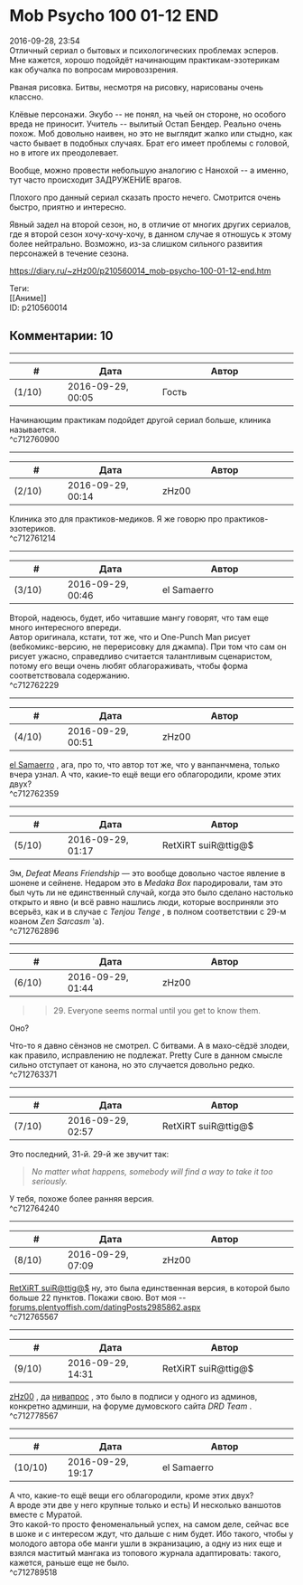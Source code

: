 Mob Psycho 100 01-12 END
========================

  
2016-09-28, 23:54  
 Отличный сериал о бытовых и психологических проблемах эсперов. Мне кажется, хорошо подойдёт начинающим практикам-эзотерикам как обучалка по вопросам мировоззрения.   
   
 Рваная рисовка. Битвы, несмотря на рисовку, нарисованы очень классно.   
   
 Клёвые персонажи. Экубо -- не понял, на чьей он стороне, но особого вреда не приносит. Учитель -- вылитый Остап Бендер. Реально очень похож. Моб довольно наивен, но это не выглядит жалко или стыдно, как часто бывает в подобных случаях. Брат его имеет проблемы с головой, но в итоге их преодолевает.   
   
 Вообще, можно провести небольшую аналогию с Нанохой -- а именно, тут часто происходит ЗАДРУЖЕНИЕ врагов.   
   
 Плохого про данный сериал сказать просто нечего. Смотрится очень быстро, приятно и интересно.   
   
 Явный задел на второй сезон, но, в отличие от многих других сериалов, где я второй сезон хочу-хочу-хочу, в данном случае я отношусь к этому более нейтрально. Возможно, из-за слишком сильного развития персонажей в течение сезона.   
  
<https://diary.ru/~zHz00/p210560014_mob-psycho-100-01-12-end.htm>  
  
Теги:  
[[Аниме]]  
ID: p210560014  


Комментарии: 10
---------------

  


---



|         #         |              Дата              |                     Автор                     |           ID           |
| --- | --- | --- | --- |
| (1/10) | 2016-09-29, 00:05 | Гость | c712760900 |

  
 Начинающим практикам подойдет другой сериал больше, клиника называется.   
 ^c712760900

---



|         #         |              Дата              |                     Автор                     |           ID           |
| --- | --- | --- | --- |
| (2/10) | 2016-09-29, 00:14 | zHz00 | c712761214 |

  
 Клиника это для практиков-медиков. Я же говорю про практиков-эзотериков.   
 ^c712761214

---



|         #         |              Дата              |                     Автор                     |           ID           |
| --- | --- | --- | --- |
| (3/10) | 2016-09-29, 00:46 | el Samaerro | c712762229 |

  
 Второй, надеюсь, будет, ибо читавшие мангу говорят, что там еще много интересного впереди.   
 Автор оригинала, кстати, тот же, что и One-Punch Man рисует (вебкомикс-версию, не перерисовку для джампа). При том что сам он рисует ужасно, справедливо считается талантливым сценаристом, потому его вещи очень любят облагораживать, чтобы форма соответствовала содержанию.   
 ^c712762229

---



|         #         |              Дата              |                     Автор                     |           ID           |
| --- | --- | --- | --- |
| (4/10) | 2016-09-29, 00:51 | zHz00 | c712762359 |

  
  [el Samaerro](http://samaerro.diary.ru "-___-")  , ага, про то, что автор тот же, что у ванпанчмена, только вчера узнал. А что, какие-то ещё вещи его облагородили, кроме этих двух?   
 ^c712762359

---



|         #         |              Дата              |                     Автор                     |           ID           |
| --- | --- | --- | --- |
| (5/10) | 2016-09-29, 01:17 | RetXiRT suiR@ttig@$ | c712762896 |

  
  Эм,  *Defeat Means Friendship*  — это вообще довольно частое явление в шонене и сейнене. Недаром это в  *Medaka Box*  пародировали, там это был чуть ли не единственный случай, когда это было сделано настолько открыто и явно (и всё равно нашлись люди, которые восприняли это всерьёз, как и в случае с  *Tenjou Tenge*  , в полном соответствии с 29-м коаном  *Zen Sarcasm*  'а).    
 ^c712762896

---



|         #         |              Дата              |                     Автор                     |           ID           |
| --- | --- | --- | --- |
| (6/10) | 2016-09-29, 01:44 | zHz00 | c712763371 |

  
 >>29. Everyone seems normal until you get to know them.   
   
 Оно?   
   
 Что-то я давно сёнэнов не смотрел. С битвами. А в махо-сёдзё злодеи, как правило, исправлению не подлежат. Pretty Cure в данном смысле сильно отступает от канона, но это случается довольно редко.   
 ^c712763371

---



|         #         |              Дата              |                     Автор                     |           ID           |
| --- | --- | --- | --- |
| (7/10) | 2016-09-29, 02:57 | RetXiRT suiR@ttig@$ | c712764240 |

  
  Это последний, З1-й. 29-й же звучит так:   
 
>   *No matter what happens, somebody will find a way to take it too seriously.*  

 У тебя, похоже более ранняя версия.    
 ^c712764240

---



|         #         |              Дата              |                     Автор                     |           ID           |
| --- | --- | --- | --- |
| (8/10) | 2016-09-29, 07:09 | zHz00 | c712765567 |

  
  [RetXiRT suiR@ttig@$](http://Hellspawn.diary.ru "Горчичник")  ну, это была единственная версия, в которой было больше 22 пунктов. Покажи свою. Вот моя --   
  [forums.plentyoffish.com/datingPosts2985862.aspx](https://forums.plentyoffish.com/datingPosts2985862.aspx)    
 ^c712765567

---



|         #         |              Дата              |                     Автор                     |           ID           |
| --- | --- | --- | --- |
| (9/10) | 2016-09-29, 14:31 | RetXiRT suiR@ttig@$ | c712778567 |

  
   [zHz00](https://zHz00.diary.ru "Untitled")  , да  [нивапрос](http://hellspawn.diary.ru/p209321939.htm)  , это было в подписи у одного из админов, конкретно админши, на форуме думовского сайта  *DRD Team*  .    
 ^c712778567

---



|         #         |              Дата              |                     Автор                     |           ID           |
| --- | --- | --- | --- |
| (10/10) | 2016-09-29, 19:17 | el Samaerro | c712789518 |

  
  А что, какие-то ещё вещи его облагородили, кроме этих двух?    
 А вроде эти две у него крупные только и есть) И несколько ваншотов вместе с Муратой.   
 Это какой-то просто феноменальный успех, на самом деле, сейчас все в шоке и с интересом ждут, что дальше с ним будет. Ибо такого, чтобы у молодого автора обе манги ушли в экранизацию, а одну из них еще и взялся маститый мангака из топового журнала адаптировать: такого, кажется, раньше еще не было.   
 ^c712789518